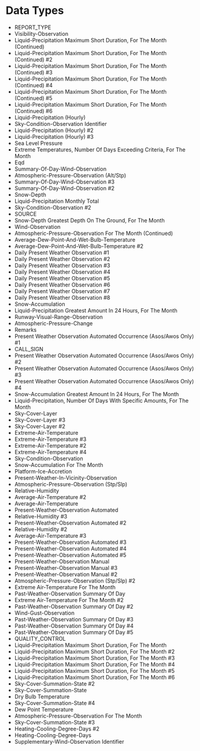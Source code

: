 # Data Types

* REPORT_TYPE
* Visibility-Observation
* Liquid-Precipitation Maximum Short Duration, For The Month (Continued)
* Liquid-Precipitation Maximum Short Duration, For The Month (Continued) #2
* Liquid-Precipitation Maximum Short Duration, For The Month (Continued) #3
* Liquid-Precipitation Maximum Short Duration, For The Month (Continued) #4
* Liquid-Precipitation Maximum Short Duration, For The Month (Continued) #5
* Liquid-Precipitation Maximum Short Duration, For The Month (Continued) #6
* Liquid-Precipitation (Hourly)
* Sky-Condition-Observation Identifier
* Liquid-Precipitation (Hourly) #2
* Liquid-Precipitation (Hourly) #3
* Sea Level Pressure
* Extreme Temperatures, Number Of Days Exceeding Criteria, For The Month
* Eqd
* Summary-Of-Day-Wind-Observation
* Atmospheric-Pressure-Observation (Alt/Stp)
* Summary-Of-Day-Wind-Observation #3
* Summary-Of-Day-Wind-Observation #2
* Snow-Depth
* Liquid-Precipitation Monthly Total
* Sky-Condition-Observation #2
* SOURCE
* Snow-Depth Greatest Depth On The Ground, For The Month
* Wind-Observation
* Atmospheric-Pressure-Observation For The Month (Continued)
* Average-Dew-Point-And-Wet-Bulb-Temperature
* Average-Dew-Point-And-Wet-Bulb-Temperature #2
* Daily Present Weather Observation #1
* Daily Present Weather Observation #2
* Daily Present Weather Observation #3
* Daily Present Weather Observation #4
* Daily Present Weather Observation #5
* Daily Present Weather Observation #6
* Daily Present Weather Observation #7
* Daily Present Weather Observation #8
* Snow-Accumulation
* Liquid-Precipitation Greatest Amount In 24 Hours, For The Month
* Runway-Visual-Range-Observation
* Atmospheric-Pressure-Change
* Remarks
* Present Weather Observation Automated Occurrence (Asos/Awos Only) #1
* CALL_SIGN
* Present Weather Observation Automated Occurrence (Asos/Awos Only) #2
* Present Weather Observation Automated Occurrence (Asos/Awos Only) #3
* Present Weather Observation Automated Occurrence (Asos/Awos Only) #4
* Snow-Accumulation Greatest Amount In 24 Hours, For The Month
* Liquid-Precipitation, Number Of Days With Specific Amounts, For The Month
* Sky-Cover-Layer
* Sky-Cover-Layer #3
* Sky-Cover-Layer #2
* Extreme-Air-Temperature
* Extreme-Air-Temperature #3
* Extreme-Air-Temperature #2
* Extreme-Air-Temperature #4
* Sky-Condition-Observation
* Snow-Accumulation For The Month
* Platform-Ice-Accretion
* Present-Weather-In-Vicinity-Observation
* Atmospheric-Pressure-Observation (Stp/Slp)
* Relative-Humidity
* Average-Air-Temperature #2
* Average-Air-Temperature
* Present-Weather-Observation Automated
* Relative-Humidity #3
* Present-Weather-Observation Automated #2
* Relative-Humidity #2
* Average-Air-Temperature #3
* Present-Weather-Observation Automated #3
* Present-Weather-Observation Automated #4
* Present-Weather-Observation Automated #5
* Present-Weather-Observation Manual
* Present-Weather-Observation Manual #3
* Present-Weather-Observation Manual #2
* Atmospheric-Pressure-Observation (Stp/Slp) #2
* Extreme Air-Temperature For The Month
* Past-Weather-Observation Summary Of Day
* Extreme Air-Temperature For The Month #2
* Past-Weather-Observation Summary Of Day #2
* Wind-Gust-Observation
* Past-Weather-Observation Summary Of Day #3
* Past-Weather-Observation Summary Of Day #4
* Past-Weather-Observation Summary Of Day #5
* QUALITY_CONTROL
* Liquid-Precipitation Maximum Short Duration, For The Month
* Liquid-Precipitation Maximum Short Duration, For The Month #2
* Liquid-Precipitation Maximum Short Duration, For The Month #3
* Liquid-Precipitation Maximum Short Duration, For The Month #4
* Liquid-Precipitation Maximum Short Duration, For The Month #5
* Liquid-Precipitation Maximum Short Duration, For The Month #6
* Sky-Cover-Summation-State #2
* Sky-Cover-Summation-State
* Dry Bulb Temperature
* Sky-Cover-Summation-State #4
* Dew Point Temperature
* Atmospheric-Pressure-Observation For The Month
* Sky-Cover-Summation-State #3
* Heating-Cooling-Degree-Days #2
* Heating-Cooling-Degree-Days
* Supplementary-Wind-Observation Identifier